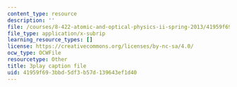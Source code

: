```yaml
---
content_type: resource
description: ''
file: /courses/8-422-atomic-and-optical-physics-ii-spring-2013/41959f693bbd5df3b57d139643ef1d40_Ef1eG33K_V0.vtt
file_type: application/x-subrip
learning_resource_types: []
license: https://creativecommons.org/licenses/by-nc-sa/4.0/
ocw_type: OCWFile
resourcetype: Other
title: 3play caption file
uid: 41959f69-3bbd-5df3-b57d-139643ef1d40
---
```

